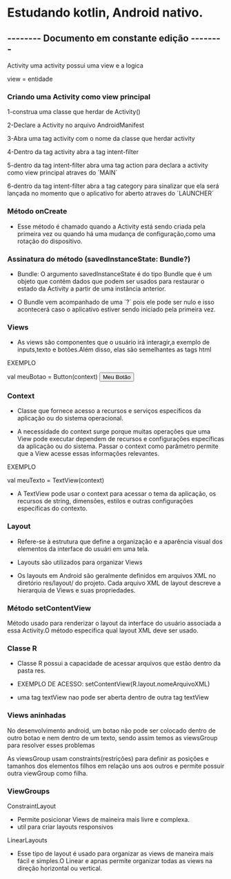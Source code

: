 # Estudando kotlin, Android nativo.

## -------- Documento em constante edição --------


Activity
uma activity possui uma view e a logica

view = entidade

### Criando uma Activity como view principal

1-construa uma classe que herdar de Activity()

2-Declare a Activity no arquivo AndroidManifest

3-Abra uma tag activity com o nome da classe que herdar activity

4-Dentro da tag activity abra a tag intent-filter

5-dentro da tag intent-filter abra uma tag action para declara a activity como view principal atraves do ´MAIN´

6-dentro da tag intent-filter abra a tag category para sinalizar que ela será lançada no momento que o aplicativo for aberto atraves do ´LAUNCHER´


### Método onCreate
			
 - Esse método é chamado quando a Activity está sendo criada pela primeira vez ou quando há uma mudança de configuração,como uma rotação do dispositivo.

### Assinatura do método (savedInstanceState: Bundle?)
			
 - Bundle: O argumento savedInstanceState é do tipo Bundle que é um objeto que contém dados que podem ser usados para restaurar o estado da Activity a partir de uma instância anterior.

 - O Bundle vem acompanhado de uma ´?´ pois ele pode ser nulo e isso acontecerá caso o aplicativo estiver sendo iniciado pela primeira vez.


### Views
			
 - As views são componentes que o usuário irá interagir,a exemplo de inputs,texto e botões.Além disso, elas são semelhantes as tags html


EXEMPLO

val meuBotao = Button(context)
<button>Meu Botão</button>

### Context
			
 - Classe que fornece acesso a recursos e serviços específicos da aplicação ou do sistema operacional.

 - A necessidade do context surge porque muitas operações que uma View pode executar dependem de recursos e configurações específicas da aplicação ou do sistema. Passar o context como parâmetro permite que a View acesse essas informações relevantes.

EXEMPLO

val meuTexto = TextView(context)

 - A TextView pode usar o context para acessar o tema da aplicação, os recursos de string, dimensões, estilos e outras configurações específicas do contexto.


### Layout
					
 - Refere-se à estrutura que define a organização e a aparência visual dos elementos da interface do usuári em uma tela.

 - Layouts são utilizados para organizar Views
 - Os layouts em Android são geralmente definidos em arquivos XML no diretório res/layout/ do projeto. Cada arquivo XML de layout descreve a hierarquia de Views e suas propriedades.

### Método setContentView

Método usado para renderizar o layout da interface do usuário associada a essa Activity.O método especifica qual layout XML deve ser usado.


### Classe R

 - Classe R possui a capacidade de acessar arquivos que estão dentro da pasta res.
 - EXEMPLO DE ACESSO: setContentView(R.layout.nomeArquivoXML)

 - uma tag textView nao pode ser aberta dentro de outra tag textView

### Views aninhadas
			
No desenvolvimento android, um botao não pode ser colocado dentro de outro botao e nem dentro de um texto, sendo assim temos as viewsGroup para resolver esses problemas

As viewsGroup usam constraints(restrições) para definir as posições e tamanhos dos elementos filhos em relação uns aos outros e permite possuir outra viewGroup como filha.

				      
### ViewGroups
				      
ConstraintLayout
 - Permite posicionar Views de maineira mais livre e complexa.
 - util para criar layouts responsivos

LinearLayouts
 - Esse tipo de layout é usado para organizar as views de maneira mais fácil e simples.O Linear e apnas permite organizar todas as views na direção horizontal ou vertical.
